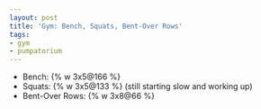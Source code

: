 ```yaml
---
layout: post
title: 'Gym: Bench, Squats, Bent-Over Rows'
tags:
- gym
- pumpatorium
---
```


- Bench: {% w 3x5@166 %}
- Squats: {% w 3x5@133 %} (still starting slow and working up)
- Bent-Over Rows: {% w 3x8@66 %}
